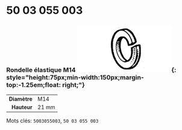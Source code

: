 # 50 03 055 003

### Rondelle élastique M14 ![](../assets/images/parts/spring_washer.png){: style="height:75px;min-width:150px;margin-top:-1.25em;float: right;"}

|   |   |
|---:|---|
**Diamètre** | M14
**Hauteur** |21 mm

Mots clés: `5003055003`, `50 03 055 003`
